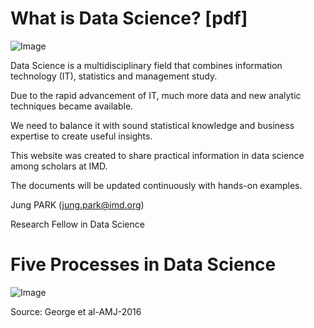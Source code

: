 # What is Data Science? [pdf] 

![Image](./image/diagrams.tif)

Data Science is a multidisciplinary field that combines information technology (IT), statistics and management study.

Due to the rapid advancement of IT, much more data and new analytic techniques became available.

We need to balance it with sound statistical knowledge and business expertise to create useful insights.

This website was created to share practical information in data science among scholars at IMD. 

The documents will be updated continuously with hands-on examples.



Jung PARK (jung.park@imd.org)

Research Fellow in Data Science


# Five Processes in Data Science

![Image](src)

Source: George et al-AMJ-2016
